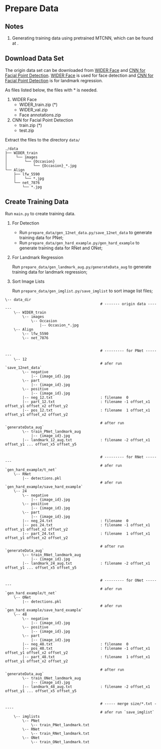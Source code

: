 # Prepare Data

## Notes

1. Generating training data using pretrained MTCNN, which can be found at [](https://github.com/AITTSMD/MTCNN-Tensorflow).

## Download Data Set

The origin data set can be downloaded from [WIDER Face](http://mmlab.ie.cuhk.edu.hk/projects/WIDERFace/) and [CNN for Facial Point Detection](http://mmlab.ie.cuhk.edu.hk/archive/CNN_FacePoint.htm). [WIDER Face](http://mmlab.ie.cuhk.edu.hk/projects/WIDERFace/) is used for face detection and [CNN for Facial Point Detection](http://mmlab.ie.cuhk.edu.hk/archive/CNN_FacePoint.htm) is for landmark regression.


As files listed below, the files with * is needed.

1. WIDER Face
    - WIDER_train.zip (*)
    - WIDER_val.zip
    - Face annotations.zip
2. CNN for Facial Point Detection
    - train.zip (*)
    - test.zip

Extract the files to the directory `data/`
```
./data
├── WIDER_train
│    └── images
│        └── {Occasion}
│            └── {Occasion}_*.jpg
└── Align
    ├── lfw_5590
    │    └── *.jpg
    └── net_7876
        └── *.jpg
```

## Create Training Data

Run `main.py` to create training data.

1. For Detection

    - Run `prepare_data/gen_12net_data.py/save_12net_data` to generate training data for PNet;
    - Run `prepare_data/gen_hard_example.py/gen_hard_example` to generate training data for RNet and ONet;

2. For Landmark Regression

    Run `prepare_data/gen_landmark_aug.py/generateData_aug` to generate training data for landmark regression;

3. Sort Image Lists

    Run `prepare_data/gen_imglist.py/save_imglist` to sort image list files;

```
\-- data_dir
                                            # ------- origin data -------
    \-- WIDER_train
        \-- images
            \-- Occasion
                |-- Occasion_*.jpg
    \-- Align
        \-- lfw_5590
        \-- net_7876


                                            # --------- for PNet --------
    \-- 12
                                            # afer run `save_12net_data`
        \-- negative
            |-- {image_id}.jpg
        \-- part
            |-- {image_id}.jpg
        \-- positive
            |-- {image_id}.jpg
        |-- neg_12.txt                      : filename  0
        |-- part_12.txt                     : filename -1 offset_x1 offset_y1 offset_x2 offset_y2
        |-- pos_12.txt                      : filename  1 offset_x1 offset_y1 offset_x2 offset_y2

                                            # after run `generateData_aug`
        \-- train_PNet_landmark_aug
            |-- {image_id}.jpg
        |-- landmark_12_aug.txt             : filename -2 offset_x1 offset_y1 ... offset_x5 offset_y5


                                            # --------- for RNet --------
                                            # afer run `gen_hard_example/t_net`
    \-- RNet
        |-- detections.pkl
                                            # afer run `gen_hard_example/save_hard_example`
    \-- 24
        \-- negative 
            |-- {image_id}.jpg
        \-- positive
            |-- {image_id}.jpg
        \-- part
            |-- {image_id}.jpg
        |-- neg_24.txt                      : filename  0
        |-- pos_24.txt                      : filename -1 offset_x1 offset_y1 offset_x2 offset_y2
        |-- part_24.txt                     : filename  1 offset_x1 offset_y1 offset_x2 offset_y2

                                            # after run `generateData_aug`
        \-- train_RNet_landmark_aug
            |-- {image_id}.jpg
        |-- landmark_24_aug.txt             : filename -2 offset_x1 offset_y1 ... offset_x5 offset_y5


                                            # --------- for ONet --------
                                            # afer run `gen_hard_example/t_net`
    \-- ONet
        |-- detections.pkl
                                            # afer run `gen_hard_example/save_hard_example`
    \-- 48
        \-- negative 
            |-- {image_id}.jpg
        \-- positive
            |-- {image_id}.jpg
        \-- part
            |-- {image_id}.jpg
        |-- neg_48.txt                      : filename  0
        |-- pos_48.txt                      : filename -1 offset_x1 offset_y1 offset_x2 offset_y2
        |-- part_48.txt                     : filename  1 offset_x1 offset_y1 offset_x2 offset_y2

                                            # after run `generateData_aug`
        \-- train_ONet_landmark_aug
            |-- {image_id}.jpg
        |-- landmark_48_aug.txt             : filename -2 offset_x1 offset_y1 ... offset_x5 offset_y5


                                            # ----- merge size/*.txt -----
                                            # afer run `save_imglist`
    \-- imglists                            
        \-- PNet
            \-- train_PNet_landmark.txt
        \-- RNet
            \-- train_RNet_landmark.txt
        \-- ONet
            \-- train_ONet_landmark.txt
```
